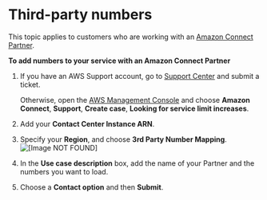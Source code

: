 # Third\-party numbers<a name="third-party-numbers"></a>

This topic applies to customers who are working with an [Amazon Connect Partner](http://aws.amazon.com/connect/partners)\. 

**To add numbers to your service with an Amazon Connect Partner**

1. If you have an AWS Support account, go to [Support Center](https://console.aws.amazon.com/support/home) and submit a ticket\.

   Otherwise, open the [AWS Management Console](https://console.aws.amazon.com/) and choose **Amazon Connect**, **Support**, **Create case**, **Looking for service limit increases**\.

1. Add your **Contact Center Instance ARN**\.

1. Specify your **Region**, and choose **3rd Party Number Mapping**\.  
![\[Image NOT FOUND\]](http://docs.aws.amazon.com/connect/latest/adminguide/images/third-party-mapping.png)

1. In the **Use case description** box, add the name of your Partner and the numbers you want to load\.

1. Choose a **Contact option** and then **Submit**\.